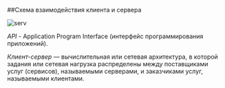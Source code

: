 ##Схема взаимодействия клиента и сервера

![serv](http://www.mstu.edu.ru/study/materials/zelenkov/3tier.gif)

*API* - Application Program Interface (интерфейс программирования приложений).

*Клиент-сервер* — вычислительная или сетевая архитектура, в которой задания или сетевая нагрузка распределены между поставщиками услуг (сервисов), называемыми серверами, и заказчиками услуг, называемыми клиентами.